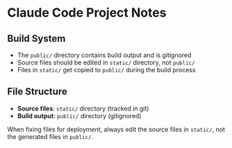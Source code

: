 # Claude Code Project Notes

## Build System

- The `public/` directory contains build output and is gitignored
- Source files should be edited in `static/` directory, not `public/`
- Files in `static/` get copied to `public/` during the build process

## File Structure

- **Source files**: `static/` directory (tracked in git)
- **Build output**: `public/` directory (gitignored)

When fixing files for deployment, always edit the source files in `static/`, not the generated files in `public/`.
